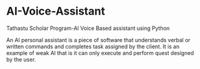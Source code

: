 # AI-Voice-Assistant

Tathastu Scholar Program-AI Voice Based assistant using Python

An AI personal assistant is a piece of software that understands verbal or written commands and completes task assigned by the client. It is an example of weak AI that is it can only execute and perform quest designed by the user.
